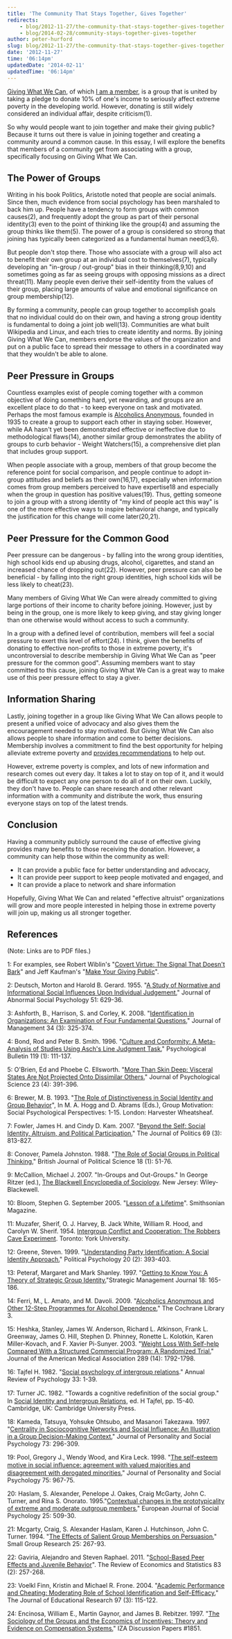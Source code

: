 ```yaml
---
title: 'The Community That Stays Together, Gives Together'
redirects:
    - blog/2012-11-27/the-community-that-stays-together-gives-together
    - blog/2014-02-28/community-stays-together-gives-together
author: peter-hurford
slug: blog/2012-11-27/the-community-that-stays-together-gives-together
date: '2012-11-27'
time: '06:14pm'
updatedDate: '2014-02-11'
updatedTime: '06:14pm'
---
```

[Giving What We Can](http://www.givingwhatwecan.org), of which [I am a member](http://www.greatplay.net/essays/joining-givingwhatwecan), is a group that is united by taking a pledge to donate 10% of one's income to seriously affect extreme poverty in the developing world. However, donating is still widely considered an individual affair, despite criticism(1).

So why would people want to join together and make their giving public? Because it turns out there is value in joining together and creating a community around a common cause. In this essay, I will explore the benefits that members of a community get from associating with a group, specifically focusing on Giving What We Can.

## The Power of Groups

Writing in his book Politics, Aristotle noted that people are social animals. Since then, much evidence from social psychology has been marshaled to back him up. People have a tendency to form groups with common causes(2), and frequently adopt the group as part of their personal identity(3) even to the point of thinking like the group(4) and assuming the group thinks like them(5). The power of a group is considered so strong that joining has typically been categorized as a fundamental human need(3,6).

But people don't stop there. Those who associate with a group will also act to benefit their own group at an individual cost to themselves(7), typically developing an "in-group / out-group" bias in their thinking(8,9,10) and sometimes going as far as seeing groups with opposing missions as a direct threat(11). Many people even derive their self-identity from the values of their group, placing large amounts of value and emotional significance on group membership(12).

By forming a community, people can group together to accomplish goals that no individual could do on their own, and having a strong group identity is fundamental to doing a joint job well(13). Communities are what built Wikipedia and Linux, and each tries to create identity and norms. By joining Giving What We Can, members endorse the values of the organization and put on a public face to spread their message to others in a coordinated way that they wouldn't be able to alone.

## Peer Pressure in Groups

Countless examples exist of people coming together with a common objective of doing something hard, yet rewarding, and groups are an excellent place to do that - to keep everyone on task and motivated. Perhaps the most famous example is [Alcoholics Anonymous](http://en.wikipedia.org/wiki/Alcoholics_Anonymous), founded in 1935 to create a group to support each other in staying sober. However, while AA hasn't yet been demonstrated effective or ineffective due to methodological flaws(14), another similar group demonstrates the ability of groups to curb behavior - Weight Watchers(15), a comprehensive diet plan that includes group support.

When people associate with a group, members of that group become the reference point for social comparison, and people continue to adopt in-group attitudes and beliefs as their own(16,17), especially when information comes from group members perceived to have expertise18 and especially when the group in question has positive values(19). Thus, getting someone to join a group with a strong identity of "my kind of people act this way" is one of the more effective ways to inspire behavioral change, and typically the justification for this change will come later(20,21).

## Peer Pressure for the Common Good

Peer pressure can be dangerous - by falling into the wrong group identities, high school kids end up abusing drugs, alcohol, cigarettes, and stand an increased chance of dropping out(22). However, peer pressure can also be beneficial - by falling into the right group identities, high school kids will be less likely to cheat(23).

Many members of Giving What We Can were already committed to giving large portions of their income to charity before joining. However, just by being in the group, one is more likely to keep giving, and stay giving longer than one otherwise would without access to such a community.

In a group with a defined level of contribution, members will feel a social pressure to exert this level of effort(24). I think, given the benefits of donating to effective non-profits to those in extreme poverty, it's uncontroversial to describe membership in Giving What We Can as "peer pressure for the common good". Assuming members want to stay committed to this cause, joining Giving What We Can is a great way to make use of this peer pressure effect to stay a giver.

## Information Sharing

Lastly, joining together in a group like Giving What We Can allows people to present a unified voice of advocacy and also gives them the encouragement needed to stay motivated. But Giving What We Can also allows people to share information and come to better decisions. Membership involves a commitment to find the best opportunity for helping alleviate extreme poverty and [provides recommendations](http://www.givingwhatwecan.org/where-to-give/recommended-charities) to help out.

However, extreme poverty is complex, and lots of new information and research comes out every day. It takes a lot to stay on top of it, and it would be difficult to expect any one person to do all of it on their own. Luckily, they don't have to. People can share research and other relevant information with a community and distribute the work, thus ensuring everyone stays on top of the latest trends.

## Conclusion

Having a community publicly surround the cause of effective giving provides many benefits to those receiving the donation. However, a community can help those within the community as well:

*   It can provide a public face for better understanding and advocacy,
*   It can provide peer support to keep people motivated and engaged, and
*   It can provide a place to network and share information

Hopefully, Giving What We Can and related "effective altruist" organizations will grow and more people interested in helping those in extreme poverty will join up, making us all stronger together.

## References

(Note: Links are to PDF files.)

1: For examples, see Robert Wiblin's "[Covert Virtue: The Signal That Doesn't Bark](http://www.overcomingbias.com/2012/09/covert-virtue-the-signal-that-doesnt-bark.html)" and Jeff Kaufman's "[Make Your Giving Public](http://www.jefftk.com/news/2012-09-21)".

2: Deutsch, Morton and Harold B. Gerard. 1955\. "[A Study of Normative and Informational Social Influences Upon Individual Judgement.](http://web.comhem.se/u68426711/8/deutsch55.pdf)" Journal of Abnormal Social Psychology 51: 629-36.

3: Ashforth, B., Harrison, S. and Corley, K. 2008\. "[Identification in Organizations: An Examination of Four Fundamental Questions.](http://jom.sagepub.com/content/34/3/325.abstract)" Journal of Management 34 (3): 325-374.

4: Bond, Rod and Peter B. Smith. 1996\. "[Culture and Conformity: A Meta-Analysis of Studies Using Asch's Line Judgment Task.](http://www.radford.edu/~jaspelme/_private/gradsoc_articles/individualism_collectivism/conformity%20and%20culture.pdf)" Psychological Bulletin 119 (1): 111-137.

5: O'Brien, Ed and Phoebe C. Ellsworth. "[More Than Skin Deep: Visceral States Are Not Projected Onto Dissimilar Others.](http://www.sitemaker.umich.edu/eob/files/obrienellsworth2012b.pdf)" Journal of Psychological Science 23 (4): 391-396.

6: Brewer, M. B. 1993\. "[The Role of Distinctiveness in Social Identity and Group Behavior](http://www.amazon.com/dp/0133021262)", In M. A. Hogg and D. Abrams (Eds.), Group Motivation: Social Psychological Perspectives: 1-15\. London: Harvester Wheatsheaf.

7: Fowler, James H. and Cindy D. Kam. 2007\. "[Beyond the Self: Social Identity, Altruism, and Political Participation.](http://jhfowler.ucsd.edu/beyond_the_self.pdf)" The Journal of Politics 69 (3): 813-827.

8: Conover, Pamela Johnston. 1988\. "[The Role of Social Groups in Political Thinking.](http://www.uvm.edu/~dguber/POLS234/articles/conover.pdf)" British Journal of Political Science 18 (1): 51-76.

9: McCallion, Michael J. 2007\. "In-Groups and Out-Groups." In George Ritzer (ed.), [The Blackwell Encyclopedia of Sociology](http://www.amazon.com/dp/1405124334). New Jersey: Wiley-Blackewell.

10: Bloom, Stephen G. September 2005\. "[Lesson of a Lifetime](http://www.smithsonianmag.com/history-archaeology/lesson_lifetime.html)". Smithsonian Magazine.

11: Muzafer, Sherif, O. J. Harvey, B. Jack White, William R. Hood, and Carolyn W. Sherif. 1954\. [Intergroup Conflict and Cooperation: The Robbers Cave Experiment](http://psychclassics.yorku.ca/Sherif/). Toronto: York University.

12: Greene, Steven. 1999\. "[Understanding Party Identification: A Social Identity Approach.](http://www.greatplay.net/essays/www.jstor.org/stable/3792082)" Political Psychology 20 (2): 393-403.

13: Peteraf, Margaret and Mark Shanley. 1997\. "[Getting to Know You: A Theory of Strategic Group Identity.](https://dewey2.library.denison.edu/validate?url=http%3A%2F%2F0-www.jstor.org.dewey2.library.denison.edu%3A80%2Fstable%2Fpdfplus%2F3088215.pdf)"Strategic Management Journal 18: 165-186.

14: Ferri, M., L. Amato, and M. Davoli. 2009\. "[Alcoholics Anonymous and Other 12-Step Programmes for Alcohol Dependence.](http://life.umt.edu/curry/DOcs-SOS/Current%20Peer%20Educators/Articles/Ferri_et_al.pdf)" The Cochrane Library 3.

15: Heshka, Stanley, James W. Anderson, Richard L. Atkinson, Frank L. Greenway, James O. Hill, Stephen D. Phinney, Ronette L. Kolotkin, Karen Miller-Kovach, and F. Xavier Pi-Sunyer. 2003\. "[Weight Loss With Self-help Compared With a Structured Commercial Program: A Randomized Trial.](http://www.itrim.us/Global/PDF/Forskningsrapporter/Heshka_JAMA_2003.pdf)" Journal of the American Medical Association 289 (14): 1792-1798.

16: Tajfel H. 1982\. "[Social psychology of intergroup relations](http://www.annualreviews.org/doi/abs/10.1146/annurev.ps.33.020182.000245?journalCode=psych&)." Annual Review of Psychology 33: 1-39.

17: Turner JC. 1982\. "Towards a cognitive redeﬁnition of the social group." In [Social Identity and Intergroup Relations](http://www.amazon.com/Identity-Intergroup-Relations-European-Psychology/dp/0521153654), ed. H Tajfel, pp. 15-40\. Cambridge, UK: Cambridge University Press.

18: Kameda, Tatsuya, Yohsuke Ohtsubo, and Masanori Takezawa. 1997\. "[Centrality in Sociocognitive Networks and Social Influence: An Illustration in a Group Decision-Making Context.](http://sitemaker.umich.edu/eugene.burnstein/files/kameda_et_al_97_grdecsoccognet.pdf)" Journal of Personality and Social Psychology 73: 296-309.

19: Pool, Gregory J., Wendy Wood, and Kira Leck. 1998\. "[The self-esteem motive in social inﬂuence: agreement with valued majorities and disagreement with derogated minorities.](http://dornsife.usc.edu/wendywood/research/documents/Pool.Wood.Leck.1998.pdf)" Journal of Personality and Social Psychology 75: 967-75.

20: Haslam, S. Alexander, Penelope J. Oakes, Craig McGarty, John C. Turner, and Rina S. Onorato. 1995."[Contextual changes in the prototypicality of extreme and moderate outgroup members.](http://onlinelibrary.wiley.com/doi/10.1002/ejsp.2420250504/abstract)" European Journal of Social Psychology 25: 509-30.

21: Mcgarty, Craig, S. Alexander Haslam, Karen J. Hutchinson, John C. Turner. 1994\. "[The Effects of Salient Group Memberships on Persuasion.](http://sgr.sagepub.com/content/25/2/267.abstract)" Small Group Research 25: 267-93.

22: Gaviria, Alejandro and Steven Raphael. 2011\. "[School-Based Peer Effects and Juvenile Behavior](http://agaviria.uniandes.edu.co/papers_pub/School_Based_Peer_Effects_and_Juvenile_Behavior.pdf)". The Review of Economics and Statistics 83 (2): 257-268.

23: Voelkl Finn, Kristin and Michael R. Frone. 2004\. "[Academic Performance and Cheating: Moderating Role of School Identification and Self-Efficacy.](http://www.jstor.org/discover/10.2307/27548020?uid=3738032&uid=2&uid=4&sid=21101423183361)" The Journal of Educational Research 97 (3): 115-122.

24: Encinosa, William E., Martin Gaynor, and James B. Rebitzer. 1997\. "[The Sociology of the Groups and the Economics of Incentives: Theory and Evidence on Compensation Systems.](http://www.econstor.eu/dspace/bitstream/10419/33177/1/508677033.pdf)" IZA Discussion Papers #1851.